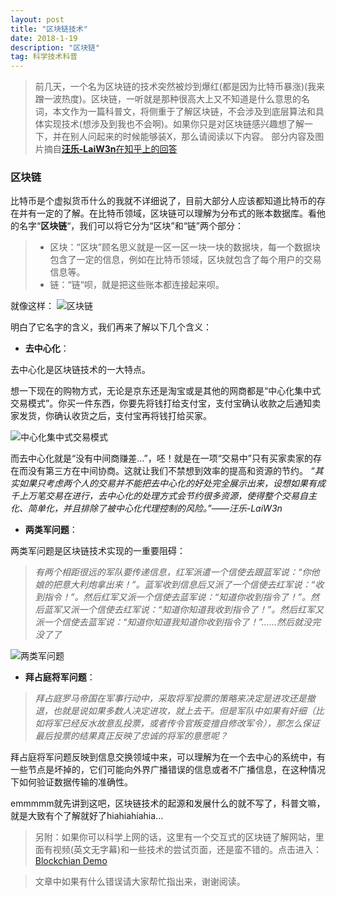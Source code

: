 ```yaml
---
layout: post
title: "区块链技术"
date: 2018-1-19 
description: "区块链"
tag: 科学技术科普
---
```


> 前几天，一个名为区块链的技术突然被炒到爆红(都是因为比特币暴涨)(我来蹭一波热度)。区块链，一听就是那种很高大上又不知道是什么意思的名词，本文作为一篇科普文，将侧重于了解区块链，不会涉及到底层算法和具体实现技术(想涉及到我也不会啊)。如果你只是对区块链感兴趣想了解一下，并在别人问起来的时候能够装X，那么请阅读以下内容。
> 部分内容及图片摘自[**汪乐-LaiW3n**在知乎上的回答](https://www.zhihu.com/question/37290469)

### 区块链

比特币是个虚拟货币什么的我就不详细说了，目前大部分人应该都知道比特币的存在并有一定的了解。在比特币领域，区块链可以理解为分布式的账本数据库。看他的名字“**区块链**“，我们可以将它分为“区块”和“链”两个部分：

> - 区块：“区块”顾名思义就是一区一区一块一块的数据块，每一个数据块包含了一定的信息，例如在比特币领域，区块就包含了每个用户的交易信息等。
> - 链：“链“呗，就是把这些账本都连接起来呗。

就像这样：
![区块链](https://darkkris.github.io/images/posts/blockchain/0.png)

明白了它名字的含义，我们再来了解以下几个含义：

- **去中心化**：

去中心化是区块链技术的一大特点。

想一下现在的购物方式，无论是京东还是淘宝或是其他的网商都是“中心化集中式交易模式”。你买一件东西，你要先将钱打给支付宝，支付宝确认收款之后通知卖家发货，你确认收货之后，支付宝再将钱打给买家。

![中心化集中式交易模式](https://pic3.zhimg.com/80/fd044856b872644c8629402a034afcf1_hd.jpg)

而去中心化就是“没有中间商赚差...”，呸！就是在一项“交易中”只有买家卖家的存在而没有第三方在中间协商。这就让我们不禁想到效率的提高和资源的节约。
*“其实如果只考虑两个人的交易并不能把去中心化的好处完全展示出来，设想如果有成千上万笔交易在进行，去中心化的处理方式会节约很多资源，使得整个交易自主化、简单化，并且排除了被中心化代理控制的风险。”——汪乐-LaiW3n*

- **两类军问题**：

两类军问题是区块链技术实现的一重要阻碍：

> *有两个相距很远的军队要传递信息，红军派遣一个信使去跟蓝军说：“你他娘的把意大利炮拿出来！”。蓝军收到信息后又派了一个信使去红军说：“收到指令！”。然后红军又派一个信使去蓝军说：“知道你收到指令了！”。然后蓝军又派一个信使去红军说：“知道你知道我收到指令了！”。然后红军又派一个信使去蓝军说：“知道你知道我知道你收到指令了！”……然后就没完没了了*

![两类军问题](https://pic1.zhimg.com/80/3b659f83a2ffa35e9bc4f3e71042bf07_hd.jpg)

- **拜占庭将军问题**：

> *拜占庭罗马帝国在军事行动中，采取将军投票的策略来决定是进攻还是撤退，也就是说如果多数人决定进攻，就上去干。但是军队中如果有奸细（比如将军已经反水故意乱投票，或者传令官叛变擅自修改军令），那怎么保证最后投票的结果真正反映了忠诚的将军的意愿呢？*

拜占庭将军问题反映到信息交换领域中来，可以理解为在一个去中心的系统中，有一些节点是坏掉的，它们可能向外界广播错误的信息或者不广播信息，在这种情况下如何验证数据传输的准确性。

emmmmm就先讲到这吧，区块链技术的起源和发展什么的就不写了，科普文嘛，就是大致有个了解就好了hiahiahiahia...

> 另附：如果你可以科学上网的话，这里有一个交互式的区块链了解网站，里面有视频(英文无字幕)和一些技术的尝试页面，还是蛮不错的。点击进入：[Blockchian Demo](https://anders.com/blockchain/)

> 文章中如果有什么错误请大家帮忙指出来，谢谢阅读。

